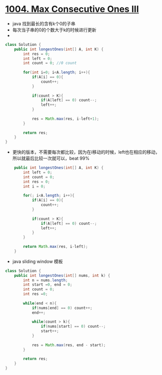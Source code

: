 # [1004. Max Consecutive Ones III](https://leetcode.com/problems/max-consecutive-ones-iii/)
* java 找到最长的含有k个0的子串
* 每次当子串的0的个数大于k的时候进行更新
* 

```java
class Solution {
    public int longestOnes(int[] A, int K) {
        int res = 0;
        int left = 0;
        int count = 0; //0 count
        
        for(int i=0; i<A.length; i++){
            if(A[i] == 0){
                count++;
            }
            
            if(count > K){
                if(A[left] == 0) count--;
                left++;
            }
            
            res = Math.max(res, i-left+1);
        }
        
        return res;
    }
}

```

* 更快的版本，不需要每次都比较，因为在i移动的时候，left也在相应的移动，所以就最后比较一次就可以，beat 99%

```java
    public int longestOnes(int[] A, int K) {
        int left = 0;
        int count = 0;
        int res = 0;
        int i = 0;
        
        for(; i<A.length; i++){
            if(A[i] == 0){
                count++;
            }
            
            if(count > K){
                if(A[left] == 0) count--;
                left++;
            }
        }
        
        return Math.max(res, i-left);
    }

```

* java sliding window 模板

```java
class Solution {
    public int longestOnes(int[] nums, int k) {
        int n = nums.length;
        int start =0, end = 0;
        int count = 0;
        int res =0;
        
        while(end < n){
            if(nums[end] == 0) count++;
            end++;
            
            while(count > k){
                if(nums[start] == 0) count--;
                start++;
            }
            
            res = Math.max(res, end - start);
        }
        
        return res;
    }
}

```
